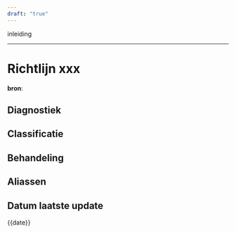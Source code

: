 ```yaml
---
draft: "true"
---
```


inleiding
___
# Richtlijn xxx
**bron**:
## Diagnostiek
## Classificatie
## Behandeling

## Aliassen
## Datum laatste update
{{date}}